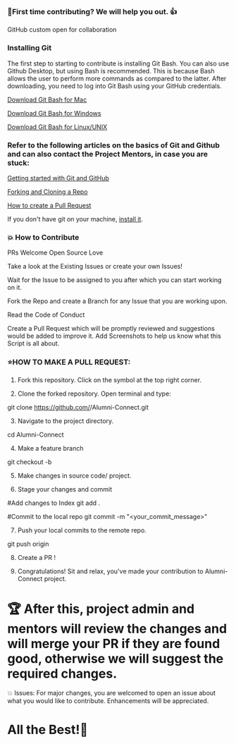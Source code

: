 ### 🤝First time contributing? We will help you out. 👍

GitHub custom open for collaboration

### Installing Git

The first step to starting to contribute is installing Git Bash. You can also use Github Desktop, but using Bash is recommended. This is because Bash allows the user to perform more commands as compared to the latter. After downloading, you need to log into Git Bash using your GitHub credentials.

[Download Git Bash for Mac](https://git-scm.com/download/mac)

[Download Git Bash for Windows](https://git-scm.com/download/win)

[Download Git Bash for Linux/UNIX](https://git-scm.com/download/linux)

### Refer to the following articles on the basics of Git and Github and can also contact the Project Mentors, in case you are stuck:

[Getting started with Git and GitHub](https://docs.github.com/en/github/getting-started-with-github)

[Forking and Cloning a Repo](https://docs.github.com/en/github/getting-started-with-github/fork-a-repo) 

[How to create a Pull Request](https://docs.github.com/en/desktop/contributing-and-collaborating-using-github-desktop/creating-an-issue-or-pull-request)

If you don't have git on your machine, [install it](https://docs.github.com/en/github/getting-started-with-github/set-up-git).

### 💥 How to Contribute

PRs Welcome Open Source Love

Take a look at the Existing Issues or create your own Issues!

Wait for the Issue to be assigned to you after which you can start working on it.

Fork the Repo and create a Branch for any Issue that you are working upon.

Read the Code of Conduct

Create a Pull Request which will be promptly reviewed and suggestions would be added to improve it.
Add Screenshots to help us know what this Script is all about.

### ⭐HOW TO MAKE A PULL REQUEST:
1. Fork this repository. Click on the  symbol at the top right corner.

2. Clone the forked repository. Open terminal and type:

git clone https://github.com/<your-github-username>/Alumni-Connect.git

3. Navigate to the project directory.

cd Alumni-Connect

4. Make a feature branch

git checkout -b <branch-name>

5. Make changes in source code/ project.

6. Stage your changes and commit

#Add changes to Index
git add .

#Commit to the local repo
git commit -m "<your_commit_message>"

7. Push your local commits to the remote repo.

git push origin <brach-name>

8. Create a PR !

9. Congratulations! Sit and relax, you've made your contribution to Alumni-Connect project.

# 🏆 After this, project admin and mentors will review the changes and will merge your PR if they are found good, otherwise we will suggest the required changes.

💥 Issues:
For major changes, you are welcomed to open an issue about what you would like to contribute. Enhancements will be appreciated.

# All the Best!🥇
